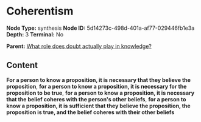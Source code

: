 # Coherentism

**Node Type:** synthesis
**Node ID:** 5d14273c-498d-401a-af77-029446fb1e3a
**Depth:** 3
**Terminal:** No

**Parent:** [What role does doubt actually play in knowledge?](what-role-does-doubt-actually-play-in-knowledge.md)

## Content

**For a person to know a proposition, it is necessary that they believe the proposition**, **for a person to know a proposition, it is necessary for the proposition to be true**, **for a person to know a proposition, it is necessary that the belief coheres with the person's other beliefs**, **for a person to know a proposition, it is sufficient that they believe the proposition, the proposition is true, and the belief coheres with their other beliefs**
